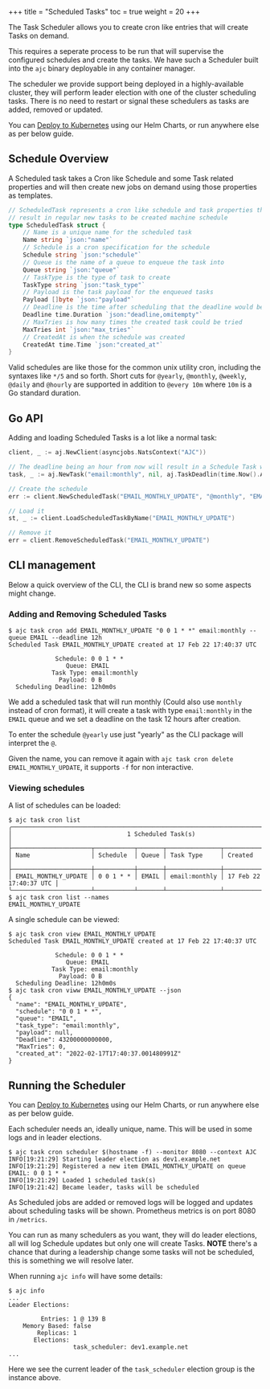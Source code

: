+++
title = "Scheduled Tasks"
toc = true
weight = 20
+++

The Task Scheduler allows you to create cron like entries that will create Tasks on demand.

This requires a seperate process to be run that will supervise the configured schedules and create the tasks.  We have such a Scheduler built into the `ajc` binary deployable in any container manager.

The scheduler we provide support being deployed in a highly-available cluster, they will perform leader election with one of the cluster scheduling tasks. There is no need to restart or signal these schedulers as tasks are added, removed or updated.

You can [Deploy to Kubernetes](../handlers-k8s/) using our Helm Charts, or run anywhere else as per below guide.

## Schedule Overview

A Scheduled task takes a Cron like Schedule and some Task related properties and will then create new jobs on demand using those properties as templates.

```go
// ScheduledTask represents a cron like schedule and task properties that will
// result in regular new tasks to be created machine schedule
type ScheduledTask struct {
	// Name is a unique name for the scheduled task
	Name string `json:"name"`
	// Schedule is a cron specification for the schedule
	Schedule string `json:"schedule"`
	// Queue is the name of a queue to enqueue the task into
	Queue string `json:"queue"`
	// TaskType is the type of task to create
	TaskType string `json:"task_type"`
	// Payload is the task payload for the enqueued tasks
	Payload []byte `json:"payload"`
	// Deadline is the time after scheduling that the deadline would be
	Deadline time.Duration `json:"deadline,omitempty"`
	// MaxTries is how many times the created task could be tried
	MaxTries int `json:"max_tries"`
	// CreatedAt is when the schedule was created
	CreatedAt time.Time `json:"created_at"`
}
```

Valid schedules are like those for the common unix utility cron, including the syntaxes like `*/5` and so forth. Short cuts for `@yearly`, `@monthly`, `@weekly`, `@daily` and `@hourly` are supported in addition to `@every 10m` where `10m` is a Go standard duration.


## Go API

Adding and loading Scheduled Tasks is a lot like a normal task:

```go
client, _ := aj.NewClient(asyncjobs.NatsContext("AJC"))

// The deadline being an hour from now will result in a Schedule Task with a 1 hour deadline set
task, _ := aj.NewTask("email:monthly", nil, aj.TaskDeadlin(time.Now().Add(time.Hour)))

// Create the schedule
err := client.NewScheduledTask("EMAIL_MONTHLY_UPDATE", "@monthly", "EMAIL", task)

// Load it
st, _ := client.LoadScheduledTaskByName("EMAIL_MONTHLY_UPDATE")

// Remove it
err = client.RemoveScheduledTask("EMAIL_MONTHLY_UPDATE")
```

## CLI management

Below a quick overview of the CLI, the CLI is brand new so some aspects might change.

### Adding and Removing Scheduled Tasks

```
$ ajc task cron add EMAIL_MONTHLY_UPDATE "0 0 1 * *" email:monthly --queue EMAIL --deadline 12h
Scheduled Task EMAIL_MONTHLY_UPDATE created at 17 Feb 22 17:40:37 UTC

             Schedule: 0 0 1 * *
                Queue: EMAIL
            Task Type: email:monthly
              Payload: 0 B
  Scheduling Deadline: 12h0m0s
```

We add a scheduled task that will run monthly (Could also use `monthly` instead of cron format), it will create a task with type `email:monthly` in the `EMAIL` queue and we set a deadline on the task 12 hours after creation.

To enter the schedule `@yearly` use just "yearly" as the CLI package will interpret the `@`.

Given the name, you can remove it again with `ajc task cron delete EMAIL_MONTHLY_UPDATE`, it supports `-f` for non interactive.

### Viewing schedules

A list of schedules can be loaded:

```
$ ajc task cron list
╭───────────────────────────────────────────────────────────────────────────────────╮
│                                1 Scheduled Task(s)                                │
├──────────────────────┬───────────┬───────┬───────────────┬────────────────────────┤
│ Name                 │ Schedule  │ Queue │ Task Type     │ Created                │
├──────────────────────┼───────────┼───────┼───────────────┼────────────────────────┤
│ EMAIL_MONTHLY_UPDATE │ 0 0 1 * * │ EMAIL │ email:monthly │ 17 Feb 22 17:40:37 UTC │
╰──────────────────────┴───────────┴───────┴───────────────┴────────────────────────╯
$ ajc task cron list --names
EMAIL_MONTHLY_UPDATE
```

A single schedule can be viewed:

```
$ ajc task cron view EMAIL_MONTHLY_UPDATE
Scheduled Task EMAIL_MONTHLY_UPDATE created at 17 Feb 22 17:40:37 UTC

             Schedule: 0 0 1 * *
                Queue: EMAIL
            Task Type: email:monthly
              Payload: 0 B
  Scheduling Deadline: 12h0m0s
$ ajc task cron viww EMAIL_MONTHLY_UPDATE --json
{
  "name": "EMAIL_MONTHLY_UPDATE",
  "schedule": "0 0 1 * *",
  "queue": "EMAIL",
  "task_type": "email:monthly",
  "payload": null,
  "Deadline": 43200000000000,
  "MaxTries": 0,
  "created_at": "2022-02-17T17:40:37.001480991Z"
}
```

## Running the Scheduler

You can [Deploy to Kubernetes](../handlers-k8s/) using our Helm Charts, or run anywhere else as per below guide.

Each scheduler needs an, ideally unique, name. This will be used in some logs and in leader elections.

```
$ ajc task cron scheduler $(hostname -f) --monitor 8080 --context AJC
INFO[19:21:29] Starting leader election as dev1.example.net
INFO[19:21:29] Registered a new item EMAIL_MONTHLY_UPDATE on queue EMAIL: 0 0 1 * *
INFO[19:21:29] Loaded 1 scheduled task(s)
INFO[19:21:42] Became leader, tasks will be scheduled
```

As Scheduled jobs are added or removed logs will be logged and updates about scheduling tasks will be shown.  Prometheus metrics is on port 8080 in `/metrics`.

You can run as many schedulers as you want, they will do leader elections, all will log Schedule updates but only one will create Tasks. **NOTE** there's a chance that during a leadership change some tasks will not be scheduled, this is something we will resolve later.

When running `ajc info` will have some details:

```
$ ajc info
...
Leader Elections:

         Entries: 1 @ 139 B
    Memory Based: false
        Replicas: 1
       Elections:
                  task_scheduler: dev1.example.net
...
```

Here we see the current leader of the `task_scheduler` election group is the instance above.
